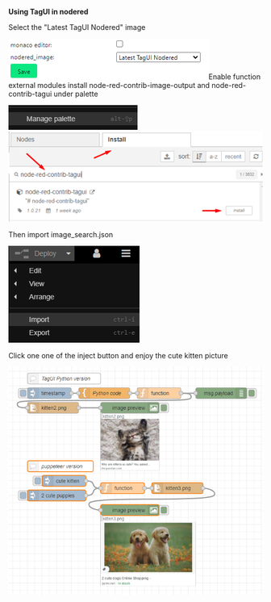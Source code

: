 **Using TagUI in nodered**

Select the "Latest TagUI Nodered" image

![image-20211229101708811](image-20211229101708811.png)Enable function external modules
install node-red-contrib-image-output and node-red-contrib-tagui under palette

![image-20211229101910840](image-20211229101910840.png)![image-20211229102022761](image-20211229102022761.png)



Then import image_search.json

![image-20211229101824760](image-20211229101824760.png)

Click one one of the inject button and enjoy the cute kitten picture

![puppeteer](example.png)